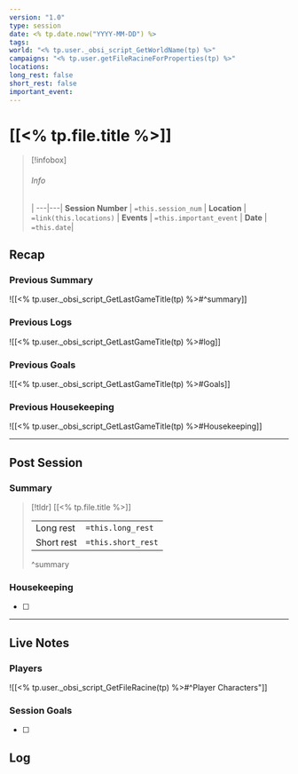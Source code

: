```yaml
---
version: "1.0"
type: session
date: <% tp.date.now("YYYY-MM-DD") %>
tags: 
world: "<% tp.user._obsi_script_GetWorldName(tp) %>"
campaigns: "<% tp.user.getFileRacineForProperties(tp) %>"
locations: 
long_rest: false
short_rest: false
important_event: 
---
```

# [[<% tp.file.title %>]]

> [!infobox]
> ###### Info
>  |
> ---|---|
> **Session Number** | `=this.session_num` |
> **Location** | `=link(this.locations)` |
> **Events**  | `=this.important_event` |
>  **Date** | `=this.date`|


## Recap

### Previous Summary
![[<% tp.user._obsi_script_GetLastGameTitle(tp) %>#^summary]]

### Previous Logs
![[<% tp.user._obsi_script_GetLastGameTitle(tp) %>#log]]

### Previous Goals
![[<% tp.user._obsi_script_GetLastGameTitle(tp) %>#Goals]]

### Previous Housekeeping
![[<% tp.user._obsi_script_GetLastGameTitle(tp) %>#Housekeeping]]


---
## Post Session

### Summary

> [!tldr] [[<% tp.file.title %>]]
>
> 
>
> |     |     |
> | --- | --- |
> |  Long rest   |   `=this.long_rest`  |
> | Short rest   | `=this.short_rest`   |
>  ^summary

### Housekeeping

- [ ] 

---

## Live Notes
### Players
![[<% tp.user._obsi_script_GetFileRacine(tp) %>#^Player Characters"]]
### Session Goals
- [ ] 

## Log

